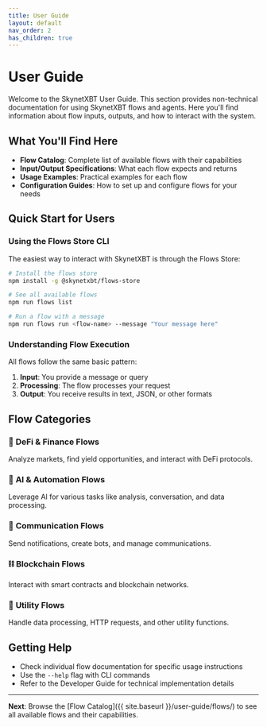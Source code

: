 ```yaml
---
title: User Guide
layout: default
nav_order: 2
has_children: true
---
```


# User Guide

Welcome to the SkynetXBT User Guide. This section provides non-technical documentation for using SkynetXBT flows and agents. Here you'll find information about flow inputs, outputs, and how to interact with the system.

## What You'll Find Here

- **Flow Catalog**: Complete list of available flows with their capabilities
- **Input/Output Specifications**: What each flow expects and returns
- **Usage Examples**: Practical examples for each flow
- **Configuration Guides**: How to set up and configure flows for your needs

## Quick Start for Users

### Using the Flows Store CLI

The easiest way to interact with SkynetXBT is through the Flows Store:

```bash
# Install the flows store
npm install -g @skynetxbt/flows-store

# See all available flows
npm run flows list

# Run a flow with a message
npm run flows run <flow-name> --message "Your message here"
```

### Understanding Flow Execution

All flows follow the same basic pattern:

1. **Input**: You provide a message or query
2. **Processing**: The flow processes your request
3. **Output**: You receive results in text, JSON, or other formats

## Flow Categories

### 🔗 **DeFi & Finance Flows**
Analyze markets, find yield opportunities, and interact with DeFi protocols.

### 🤖 **AI & Automation Flows**  
Leverage AI for various tasks like analysis, conversation, and data processing.

### 📱 **Communication Flows**
Send notifications, create bots, and manage communications.

### ⛓️ **Blockchain Flows**
Interact with smart contracts and blockchain networks.

### 🔧 **Utility Flows**
Handle data processing, HTTP requests, and other utility functions.

## Getting Help

- Check individual flow documentation for specific usage instructions
- Use the `--help` flag with CLI commands
- Refer to the Developer Guide for technical implementation details

---

**Next**: Browse the [Flow Catalog]({{ site.baseurl }}/user-guide/flows/) to see all available flows and their capabilities. 